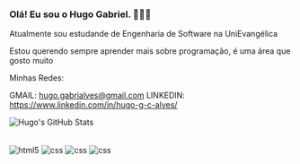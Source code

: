 ### Olá! Eu sou o Hugo Gabriel. 👋👋👋

Atualmente sou estudande de Engenharia de Software na UniEvangélica

Estou querendo sempre aprender mais sobre programação, é uma área que gosto muito

Minhas Redes:

GMAIL: hugo.gabrialves@gmail.com
LINKEDIN: https://www.linkedin.com/in/hugo-g-c-alves/

![Hugo's GitHub Stats](https://github-readme-stats.vercel.app/api?username=hugotgabriel&show_icons=true&theme=radical)

<div style="display: inline_block"><br/>
  <img align="center" alt="html5" src="https://img.shields.io/badge/HTML5-E34F26?style=for-the-badge&logo=html5&logoColor=black" />
  <img align="center" alt="css" src="https://img.shields.io/badge/CSS3-1572B6?style=for-the-badge&logo=css3&logoColor=black" />
  <img align="center" alt="css" src="https://img.shields.io/badge/JavaScript-F7DF1E?style=for-the-badge&logo=javascript&logoColor=black" />
  <img align="center" alt="css" src="https://img.shields.io/badge/Python-14354C?style=for-the-badge&logo=python&logoColor=black" />
</div>
